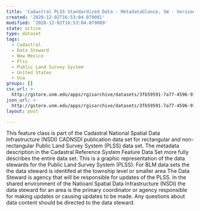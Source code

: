 ```yaml
---
title: 'Cadastral PLSS Standardized Data - MetadataGlance, SW - Version 1.1'
created: '2020-12-02T16:53:04.079081'
modified: '2020-12-02T16:53:04.079089'
state: active
type: dataset
tags:
  - Cadastral
  - Data Steward
  - New Mexico
  - Plss
  - Public Land Survey System
  - United States
  - Usa
groups: []
csv_url: >-
  http://gstore.unm.edu/apps/rgisarchive/datasets/3fb59591-7a77-4596-9129-192385ec29fd/MetadataGlance_SW.derived.csv
json_url: >-
  http://gstore.unm.edu/apps/rgisarchive/datasets/3fb59591-7a77-4596-9129-192385ec29fd/MetadataGlance_SW.derived.json
layout: post

---
```

 This feature class is part of the Cadastral National Spatial Data
                Infrastructure (NSDI) CADNSDI publication data set for rectangular and
                non-rectangular Public Land Survey System (PLSS) data set. The metadata description
                in the Cadastral Reference System Feature Data Set more fully describes the entire
                data set. This is a graphic representation of the data stewards for the Public Land
                Survey System (PLSS). For BLM data sets the the data steward is identifed at the
                township level or smaller area The Data Steward is agency that will be responsible
                for updates of the PLSS. In the shared environment of the Natioanl Spatial Data
                Infrastructure (NSDI) the data steward for an area is the primary coordinator or
                agency responsible for making updates or causing updates to be made. Any questions
                about data content should be directed to the data steward. 

